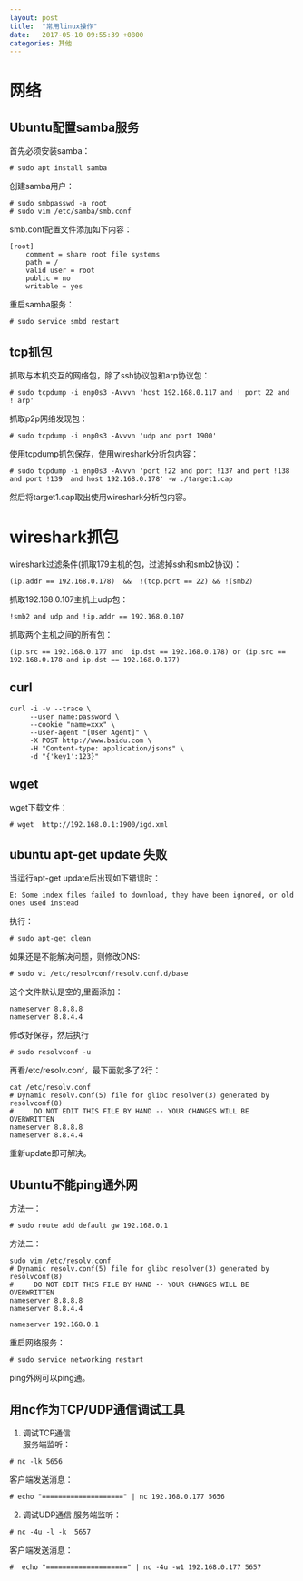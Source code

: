 ```yaml
---
layout: post
title:  "常用linux操作"
date:   2017-05-10 09:55:39 +0800
categories: 其他
---
```


# 网络

## Ubuntu配置samba服务
首先必须安装samba：
```
# sudo apt install samba
```
创建samba用户：
```
# sudo smbpasswd -a root
# sudo vim /etc/samba/smb.conf
```

smb.conf配置文件添加如下内容：

```
[root]
    comment = share root file systems
    path = /
    valid user = root
    public = no
    writable = yes
```
重启samba服务：
```
# sudo service smbd restart

```


## tcp抓包

抓取与本机交互的网络包，除了ssh协议包和arp协议包：

```
# sudo tcpdump -i enp0s3 -Avvvn 'host 192.168.0.117 and ! port 22 and ! arp'
```
抓取p2p网络发现包：
```
# sudo tcpdump -i enp0s3 -Avvvn 'udp and port 1900'
```

使用tcpdump抓包保存，使用wireshark分析包内容：
```
# sudo tcpdump -i enp0s3 -Avvvn 'port !22 and port !137 and port !138 and port !139  and host 192.168.0.178' -w ./target1.cap
```
然后将target1.cap取出使用wireshark分析包内容。

# wireshark抓包
wireshark过滤条件(抓取179主机的包，过滤掉ssh和smb2协议)：
```
(ip.addr == 192.168.0.178)  &&  !(tcp.port == 22) && !(smb2)
```

抓取192.168.0.107主机上udp包：
```
!smb2 and udp and !ip.addr == 192.168.0.107
```

抓取两个主机之间的所有包：
```
(ip.src == 192.168.0.177 and  ip.dst == 192.168.0.178) or (ip.src == 192.168.0.178 and ip.dst == 192.168.0.177)
```

## curl
```
curl -i -v --trace \
     --user name:password \
     --cookie "name=xxx" \
     --user-agent "[User Agent]" \
     -X POST http://www.baidu.com \
     -H "Content-type: application/jsons" \
     -d "{'key1':123}"
```

## wget
wget下载文件：
```
# wget  http://192.168.0.1:1900/igd.xml
```

## ubuntu apt-get update 失败
当运行apt-get update后出现如下错误时：
```
E: Some index files failed to download, they have been ignored, or old ones used instead
```
执行：
```
# sudo apt-get clean
```
如果还是不能解决问题，则修改DNS:
```
# sudo vi /etc/resolvconf/resolv.conf.d/base
```
这个文件默认是空的,里面添加：
```
nameserver 8.8.8.8
nameserver 8.8.4.4
```
修改好保存，然后执行
```
# sudo resolvconf -u
```
再看/etc/resolv.conf，最下面就多了2行：
```
cat /etc/resolv.conf
# Dynamic resolv.conf(5) file for glibc resolver(3) generated by resolvconf(8)
#     DO NOT EDIT THIS FILE BY HAND -- YOUR CHANGES WILL BE OVERWRITTEN
nameserver 8.8.8.8
nameserver 8.8.4.4
```
重新update即可解决。


## Ubuntu不能ping通外网
方法一：
```
# sudo route add default gw 192.168.0.1
```

方法二：
```
sudo vim /etc/resolv.conf
# Dynamic resolv.conf(5) file for glibc resolver(3) generated by resolvconf(8)
#     DO NOT EDIT THIS FILE BY HAND -- YOUR CHANGES WILL BE OVERWRITTEN
nameserver 8.8.8.8
nameserver 8.8.4.4

nameserver 192.168.0.1
```

重启网络服务：
```
# sudo service networking restart
```
ping外网可以ping通。

## 用nc作为TCP/UDP通信调试工具
1. 调试TCP通信  
服务端监听：  
```
# nc -lk 5656
```
客户端发送消息：  
```
# echo "====================" | nc 192.168.0.177 5656
```
2. 调试UDP通信
服务端监听：  
```
# nc -4u -l -k  5657
```
客户端发送消息：
```
#  echo "====================" | nc -4u -w1 192.168.0.177 5657
```
